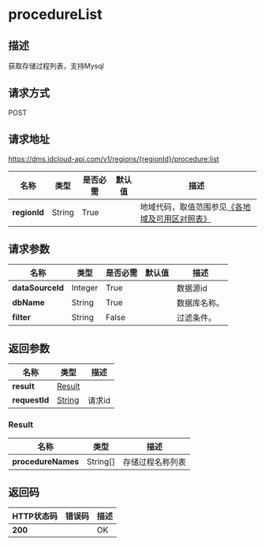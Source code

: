 # procedureList


## 描述
获取存储过程列表，支持Mysql

## 请求方式
POST

## 请求地址
https://dms.jdcloud-api.com/v1/regions/{regionId}/procedure:list

|名称|类型|是否必需|默认值|描述|
|---|---|---|---|---|
|**regionId**|String|True| |地域代码，取值范围参见[《各地域及可用区对照表》](../Enum-Definitions/Regions-AZ.md)|

## 请求参数
|名称|类型|是否必需|默认值|描述|
|---|---|---|---|---|
|**dataSourceId**|Integer|True| |数据源id|
|**dbName**|String|True| |数据库名称。|
|**filter**|String|False| |过滤条件。|


## 返回参数
|名称|类型|描述|
|---|---|---|
|**result**|[Result](#result)| |
|**requestId**|[String](#result)|请求id|

### <div id="Result">Result</div>
|名称|类型|描述|
|---|---|---|
|**procedureNames**|String[]|存储过程名称列表|

## 返回码
|HTTP状态码|错误码|描述|
|---|---|---|
|**200**||OK|
